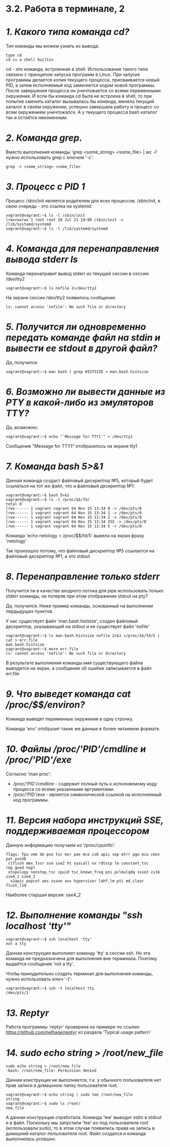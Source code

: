 # **3.2. Работа в терминале, 2**

# *1. Какого типа команда cd?*
Тип команды мы можем узнать из вывода:
 
```
type cd
cd is a shell builtin
```
cd - это команда, встроенная в shell. Использование такого типа связано с принципом запуска программ в Linux. При запуске программы делается копия текущего процесса, присваивается новый PID, а затем исполняемый код заменяется кодом новой программы.
После завершения процесса он уничтожается со всеми переменными окружения. И если бы команда cd была не встроена в shell, то при попытке сменить каталог вызывалась бы команда, меняла текущий каталог в своём окружении, успешно завершала работу и процесс со всем окружением уничтожался.
А у текущего процесса bash каталог так и остаётся неизменным.

# *2. Команда grep.*
Вместо выполнения команды 'grep <some_string> <some_file> | wc -l' нужно использовать grep с ключом '-c':

```
grep -c <some_string> <some_file>
```

# *3. Процесс с PID 1*
Процесс /sbin/init является родителем для всех процессов.
/sbin/init, в свою очередь - это ссылка на systemd:

```
vagrant@vagrant:~$ ls -l /sbin/init 
lrwxrwxrwx 1 root root 20 Jul 21 19:00 /sbin/init -> /lib/systemd/systemd
vagrant@vagrant:~$ ls -l /lib/systemd/systemd
```

# *4. Команда для перенаправления вывода stderr ls*
Команда перенаправит вывод stderr из текущей сессии в сессию /dev/tty2

```
vagrant@vagrant:~$ ls nofile 2>/dev/tty2
```
На экране сессии /dev/tty2 появилось сообщение:

```
ls: cannot access 'nofile': No such file or directory
```

# *5. Получится ли одновременно передать команде файл на stdin и вывести ее stdout в другой файл?*
Да, получится:
```
vagrant@vagrant:~$ man bash | grep HISTSIZE > man.bash.histsize
```

# *6. Возможно ли вывести данные из PTY в какой-либо из эмуляторов TTY?*
Да, возможно:

```
vagrant@vagrant:~$ echo "`Message for TTY1`" > /dev/tty1
```
Сообщение "Message for TTY1" отобразилось на экране tty1

# *7. Команда bash 5>&1*
Данная команда создаст файловый дискриптор №5, который будет ссылаться на тот же файл, что и файловый дескриптор №1:

```
vagrant@vagrant:~$ bash 5>&1
vagrant@vagrant:~$ ls -l /proc/$$/fd/
total 0
lrwx------ 1 vagrant vagrant 64 Nov 15 13:34 0 -> /dev/pts/0
lrwx------ 1 vagrant vagrant 64 Nov 15 13:34 1 -> /dev/pts/0
lrwx------ 1 vagrant vagrant 64 Nov 15 13:34 2 -> /dev/pts/0
lrwx------ 1 vagrant vagrant 64 Nov 15 13:34 255 -> /dev/pts/0
lrwx------ 1 vagrant vagrant 64 Nov 15 13:34 5 -> /dev/pts/0
```

Команда 'echo netology > /proc/$$/fd/5' вывела на экран фразу 'netology'

Так произошло потому, что файловый дискриптор №5 ссылается на файловый дескриптор №1, а это stdout

# *8. Перенаправление только stderr*
Получится ли в качестве входного потока для pipe использовать только stderr команды, не потеряв при этом отображение stdout на pty?

Да, получится. Ниже пример команды, основанный на выполнении пердыдущих пунктов.

У нас существует файл 'man.bash.histsize', создан файловый дескриптор, указывающий на stdout и не существует файл 'nofile'

```
vagrant@vagrant:~$ ls man.bash.histsize nofile 2>&1 >/proc/$$/fd/5 | cat > err.file
man.bash.histsize
vagrant@vagrant:~$ more err.file 
ls: cannot access 'nofile': No such file or directory
```

В результате выполнения команды имя существующего файла выводится на экран, а сообщение об ошибке записывается в файл err.file

# *9. Что выведет команда cat /proc/$$/environ?*
Команда выведет переменные окружения в одну строчку.

Команда 'env' отобразит такие же данные в более читаемом формате.

# *10. Файлы /proc/'PID'/cmdline и /proc/'PID'/exe*
Согласно 'man proc':

- /proc/'PID'/cmdline - содержит полный путь к исполняемому коду процесса со всеми указанными аргументами.
- /proc/'PID'/exe - является символической ссылкой на исполняемый код программы.

# *11. Версия набора инструкций SSE, поддерживаемая процессором*
Данную информацию получаем из '/proc/cpuinfo':

```
flags: fpu vme de pse tsc msr pae mce cx8 apic sep mtrr pge mca cmov pat pse36
 clflush mmx fxsr sse sse2 ht syscall nx rdtscp lm constant_tsc rep_good nopl 
 xtopology nonstop_tsc cpuid tsc_known_freq pni pclmulqdq ssse3 cx16 sse4_1 sse4_2
  x2apic popcnt aes xsave avx hypervisor lahf_lm pti md_clear flush_l1d
```
Наиболее старшая версия: sse4_2

# *12. Выполнение команды "ssh localhost 'tty'"*

```
vagrant@vagrant:~$ ssh localhost 'tty'
not a tty
```

Данная конструкция выполняет команду 'tty' в сессии ssh. Но эта команда не предназначена для выполнения вне терминала. Поэтому выдаётся сообщение 'not a tty'.

Чтобы принудительно создать терминал для выполнения команды, нужно использовать ключ '-t':

```
vagrant@vagrant:~$ ssh -t localhost tty 
/dev/pts/1
```

# *13. Reptyr*
Работа программы 'reptyr' проверена на примере по ссылке: https://github.com/nelhage/reptyr из раздела 'Typical usage pattern'

# *14. sudo echo string > /root/new_file*

```
sudo echo string > /root/new_file
-bash: /root/new_file: Permission denied
```
Данная конструкция не выполняется, т.к. у обычного пользователя нет прав записи в домашнюю папку пользователя root.

```
vagrant@vagrant:~$ echo string | sudo tee /root/new_file
string
vagrant@vagrant:~$ sudo ls /root/
new_file
```

А данная конструкция отработала. Команда 'tee' выводит stdin в stdout и в файл. Поскольку мы запустили 'tee' из-под пользователя root (использовали sudo), то в этом случае появились права на запись в домашний каталог пользователя root. Файл создался и команда выполнилась успешно.